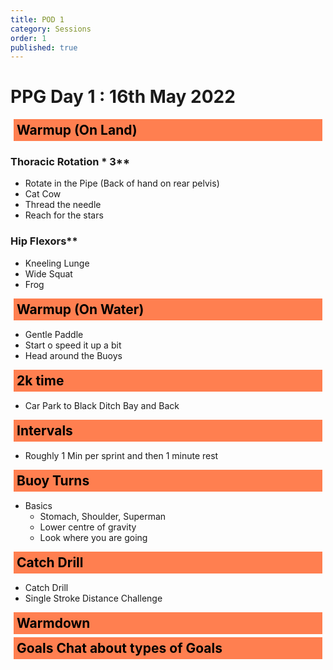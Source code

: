 ```yaml
---
title: POD 1
category: Sessions
order: 1
published: true
---
```


<style>
h2 {
  color: black;
  margin: 5px;
  padding: 5px;
  background-color: coral
    
}
</style>

# PPG Day 1 : 16th May 2022


## Warmup (On Land) 
### Thoracic Rotation * 3** 
- Rotate in the Pipe (Back of hand on rear pelvis)
- Cat Cow
- Thread the needle
- Reach for the stars

### Hip Flexors**
- Kneeling Lunge
- Wide Squat
- Frog

  
## Warmup (On Water)
- Gentle Paddle
- Start o speed it up a bit
-   Head around the Buoys  

## 2k time   
- Car Park to Black Ditch Bay and Back  

## Intervals   
- Roughly 1 Min per sprint and then 1 minute rest  

## Buoy Turns   
- Basics
   - Stomach, Shoulder, Superman
   - Lower centre of gravity
   - Look where you are going  

## Catch Drill   
- Catch Drill 
- Single Stroke Distance Challenge  

## Warmdown     

## Goals   Chat about types of Goals
